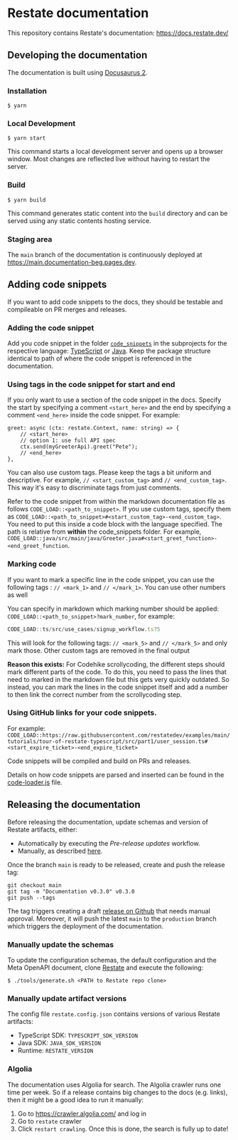 # Restate documentation

This repository contains Restate's documentation: https://docs.restate.dev/

## Developing the documentation

The documentation is built using [Docusaurus 2](https://docusaurus.io/).

### Installation

```
$ yarn
```

### Local Development

```
$ yarn start
```

This command starts a local development server and opens up a browser window. Most changes are reflected live without having to restart the server.

### Build

```
$ yarn build
```

This command generates static content into the `build` directory and can be served using any static contents hosting service.

### Staging area

The `main` branch of the documentation is continuously deployed at https://main.documentation-beg.pages.dev.

## Adding code snippets
If you want to add code snippets to the docs, they should be testable and compileable on PR merges and releases.

### Adding the code snippet
Add you code snippet in the folder [`code_snippets`](/code_snippets) in the subprojects for the respective language: [TypeScript](code_snippets/ts) or [Java](code_snippets/java). Keep the package structure identical to path of where the code snippet is referenced in the documentation.

### Using tags in the code snippet for start and end
If you only want to use a section of the code snippet in the docs. Specify the start by specifying a comment `<start_here>` and the end by specifying a comment `<end_here>` inside the code snippet. For example:
```
greet: async (ctx: restate.Context, name: string) => {
    // <start_here>
    // option 1: use full API spec
    ctx.send(myGreeterApi).greet("Pete");
    // <end_here>
},
```
You can also use custom tags. Please keep the tags a bit uniform and descriptive. For example, `// <start_custom_tag>` and `// <end_custom_tag>`. This way it's easy to discriminate tags from just comments.

Refer to the code snippet from within the markdown documentation file as follows `CODE_LOAD::<path_to_snippet>`. If you use custom tags, specify them as  `CODE_LOAD::<path_to_snippet>#<start_custom_tag>-<end_custom_tag>`. You need to put this inside a code block with the language specified. The path is relative from **within** the code_snippets folder. For example, `CODE_LOAD::java/src/main/java/Greeter.java#<start_greet_function>-<end_greet_function`.

### Marking code 
If you want to mark a specific line in the code snippet, you can use the following tags : `// <mark_1>` and `// </mark_1>`.
You can use other numbers as well 

You can specify in markdown which marking number should be applied: `CODE_LOAD::<path_to_snippet>?mark_number`, for example:
```ts user_sign_up_flow.ts
CODE_LOAD::ts/src/use_cases/signup_workflow.ts?5
```
This will look for the following tags: `// <mark_5>` and `// </mark_5>` and only mark those. Other custom tags are removed in the final output

**Reason this exists:**
For Codehike scrollycoding, the different steps should mark different parts of the code. 
To do this, you need to pass the lines that need to marked in the markdown file but this gets very quickly outdated. 
So instead, you can mark the lines in the code snippet itself and add a number to then link the correct number from the scrollycoding step.

### Using GitHub links for your code snippets. 
For example: 
`CODE_LOAD::https://raw.githubusercontent.com/restatedev/examples/main/tutorials/tour-of-restate-typescript/src/part1/user_session.ts#<start_expire_ticket>-<end_expire_ticket>`


Code snippets will be compiled and build on PRs and releases. 

Details on how code snippets are parsed and inserted can be found in the [code-loader.js](src/plugins/code-loader.js) file.

## Releasing the documentation

Before releasing the documentation, update schemas and version of Restate artifacts, either:

- Automatically by executing the _Pre-release updates_ workflow.
- Manually, as described [here](#manually-update-the-schemas).

Once the branch `main` is ready to be released, create and push the release tag:

```shell
git checkout main
git tag -m "Documentation v0.3.0" v0.3.0
git push --tags
```

The tag triggers creating a draft [release on Github](https://github.com/restatedev/documentation/releases) that needs manual approval.
Moreover, it will push the latest `main` to the `production` branch which triggers the deployment of the documentation.

### Manually update the schemas

To update the configuration schemas, the default configuration and the Meta OpenAPI document,
clone [Restate](https://github.com/restatedev/restate/) and execute the following:

```shell
$ ./tools/generate.sh <PATH to Restate repo clone>
```

### Manually update artifact versions

The config file `restate.config.json` contains versions of various Restate artifacts:

- TypeScript SDK: `TYPESCRIPT_SDK_VERSION`
- Java SDK: `JAVA_SDK_VERSION`
- Runtime: `RESTATE_VERSION`

### Algolia
The documentation uses Algolia for search. 
The Algolia crawler runs one time per week. 
So if a release contains big changes to the docs (e.g. links), then it might be a good idea to run it manually: 
1. Go to https://crawler.algolia.com/ and log in
2. Go to `restate` crawler
3. Click `restart crawling`. Once this is done, the search is fully up to date!
